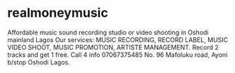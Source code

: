 # realmoneymusic
Affordable music sound recording studio or video shooting in Oshodi mainland Lagos  Our services:  MUSIC RECORDING,  RECORD LABEL,  MUSIC VIDEO SHOOT,  MUSIC PROMOTION,  ARTISTE MANAGEMENT.  Record 2 tracks and get 1 free. Call 4 info 07067375485  No. 96 Mafoluku road, Ayoni b/stop Oshodi Lagos.
